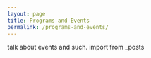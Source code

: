 ```yaml
---
layout: page
title: Programs and Events
permalink: /programs-and-events/
---
```


talk about events and such.  import from _posts
